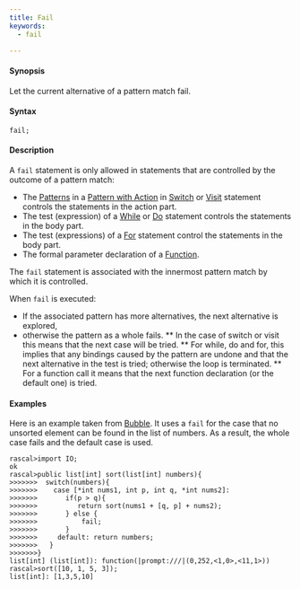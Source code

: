 ```yaml
---
title: Fail
keywords:
  - fail

---
```


#### Synopsis

Let the current alternative of a pattern match fail.

#### Syntax

`fail;`

#### Description

A `fail` statement is only allowed in statements that are controlled by the outcome of a pattern match:

*  The [Patterns](../../..//Rascal/Patterns) in a [Pattern with Action](../../../Rascal/Expressions/Visit/PatternWithAction) in [Switch](../../../Rascal/Statements/Switch) or [Visit](../../../Rascal/Statements/Visit) statement controls the statements in the action part.
*  The test (expression) of a [While](../../../Rascal/Statements/While) or [Do](../../../Rascal/Statements/Do) statement controls the statements in the body part.
*  The test (expressions) of a [For](../../../Rascal/Statements/For) statement control the statements in the body part.
*  The formal parameter declaration of a [Function](../../../Rascal/Declarations/Function).


The `fail` statement is associated with the innermost pattern match by which it is controlled.

When `fail` is executed:

*  If the associated pattern has more alternatives, the next alternative is explored,
*  otherwise the pattern as a whole fails. 
   ** In the case of switch or visit this means that the next case will be tried.
   ** For while, do and for, this implies that any bindings caused by the pattern are undone and that the next 
      alternative in the test is tried; otherwise the loop is terminated.
   ** For a function call it means that the next function declaration (or the default one) is tried.

#### Examples

Here is an example taken from [Bubble](../../../Recipes/Basic/Bubble). 
It uses a `fail` for the case that no unsorted element can be found in the list of numbers.
As a result, the whole case fails and the default case is used.

```rascal-shell
rascal>import IO;
ok
rascal>public list[int] sort(list[int] numbers){
>>>>>>>  switch(numbers){
>>>>>>>    case [*int nums1, int p, int q, *int nums2]:
>>>>>>>       if(p > q){
>>>>>>>          return sort(nums1 + [q, p] + nums2);
>>>>>>>       } else {
>>>>>>>       	  fail;
>>>>>>>       }
>>>>>>>     default: return numbers;
>>>>>>>   }
>>>>>>>}
list[int] (list[int]): function(|prompt:///|(0,252,<1,0>,<11,1>))
rascal>sort([10, 1, 5, 3]);
list[int]: [1,3,5,10]
```


